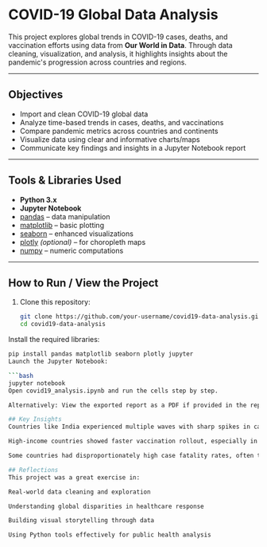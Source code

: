 #  COVID-19 Global Data Analysis

This project explores global trends in COVID-19 cases, deaths, and vaccination efforts using data from **Our World in Data**. Through data cleaning, visualization, and analysis, it highlights insights about the pandemic's progression across countries and regions.

---

## Objectives

- Import and clean COVID-19 global data
- Analyze time-based trends in cases, deaths, and vaccinations
- Compare pandemic metrics across countries and continents
- Visualize data using clear and informative charts/maps
- Communicate key findings and insights in a Jupyter Notebook report

---

## Tools & Libraries Used

- **Python 3.x**
- **Jupyter Notebook**
- [pandas](https://pandas.pydata.org/) – data manipulation
- [matplotlib](https://matplotlib.org/) – basic plotting
- [seaborn](https://seaborn.pydata.org/) – enhanced visualizations
- [plotly](https://plotly.com/python/) *(optional)* – for choropleth maps
- [numpy](https://numpy.org/) – numeric computations

---

## How to Run / View the Project

1. Clone this repository:
   ```bash
   git clone https://github.com/your-username/covid19-data-analysis.git
   cd covid19-data-analysis
Install the required libraries:

```bash
pip install pandas matplotlib seaborn plotly jupyter
Launch the Jupyter Notebook:

```bash
jupyter notebook
Open covid19_analysis.ipynb and run the cells step by step.

Alternatively: View the exported report as a PDF if provided in the repo.

## Key Insights
Countries like India experienced multiple waves with sharp spikes in cases and deaths.

High-income countries showed faster vaccination rollout, especially in early 2021.

Some countries had disproportionately high case fatality rates, often tied to healthcare system capacity or reporting standards.

## Reflections
This project was a great exercise in:

Real-world data cleaning and exploration

Understanding global disparities in healthcare response

Building visual storytelling through data

Using Python tools effectively for public health analysis
